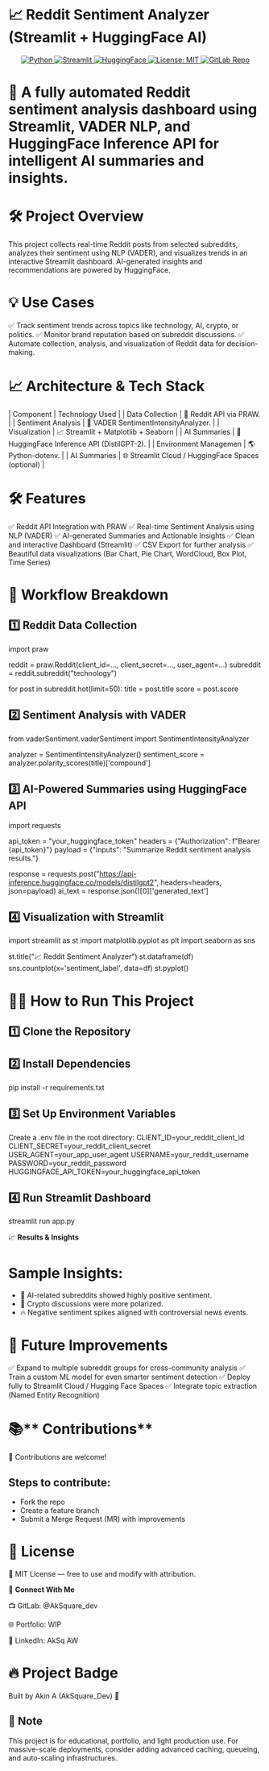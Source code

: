 # 📈 **Reddit Sentiment Analyzer (Streamlit + HuggingFace AI)**
<p align="center"> <a href="https://www.python.org/"> <img alt="Python" src="https://img.shields.io/badge/Python-3.9%2B-blue.svg"> </a> <a href="https://streamlit.io/"> <img alt="Streamlit" src="https://img.shields.io/badge/Streamlit-Enabled-brightgreen.svg"> </a> <a href="https://huggingface.co/models/distilgpt2"> <img alt="HuggingFace" src="https://img.shields.io/badge/HuggingFace-DistilGPT2-orange.svg"> </a> <a href="https://opensource.org/licenses/MIT"> <img alt="License: MIT" src="https://img.shields.io/badge/License-MIT-yellow.svg"> </a> <a href="https://gitlab.com/AkSquare_dev/reddit-sentiment-analysis2"> <img alt="GitLab Repo" src="https://img.shields.io/badge/GitLab-Repo-orange.svg"> </a> </p>

# 🚀 A fully automated Reddit sentiment analysis dashboard using Streamlit, VADER NLP, and HuggingFace Inference API for intelligent AI summaries and insights.

# 🛠️ **Project Overview**
This project collects real-time Reddit posts from selected subreddits, analyzes their sentiment using NLP (VADER), and visualizes trends in an interactive Streamlit dashboard. AI-generated insights and recommendations are powered by HuggingFace.

# 💡 **Use Cases**
✅ Track sentiment trends across topics like technology, AI, crypto, or politics.
✅ Monitor brand reputation based on subreddit discussions.
✅ Automate collection, analysis, and visualization of Reddit data for decision-making.

# 📈 **Architecture & Tech Stack**
| Component              |                        Technology Used             |
| Data Collection        | 🔗 Reddit API via PRAW.                            |
| Sentiment Analysis     | 🧠 VADER SentimentIntensityAnalyzer.               |
| Visualization          | 📈 Streamlit + Matplotlib + Seaborn                |
| AI Summaries           | 🤖 HuggingFace Inference API (DistilGPT-2).        |
| Environment Managemen  | 🌎 Python-dotenv.                                  |
| AI Summaries           | 🌐 Streamlit Cloud / HuggingFace Spaces (optional) |


# 🛠️ **Features**
✅ Reddit API Integration with PRAW
✅ Real-time Sentiment Analysis using NLP (VADER)
✅ AI-generated Summaries and Actionable Insights
✅ Clean and interactive Dashboard (Streamlit)
✅ CSV Export for further analysis
✅ Beautiful data visualizations (Bar Chart, Pie Chart, WordCloud, Box Plot, Time Series)

# 🔄 **Workflow Breakdown**
## 1️⃣ **Reddit Data Collection**

import praw

reddit = praw.Reddit(client_id=..., client_secret=..., user_agent=...)
subreddit = reddit.subreddit("technology")

for post in subreddit.hot(limit=50):
    title = post.title
    score = post.score


## 2️⃣ **Sentiment Analysis with VADER**
from vaderSentiment.vaderSentiment import SentimentIntensityAnalyzer

analyzer = SentimentIntensityAnalyzer()
sentiment_score = analyzer.polarity_scores(title)['compound']

## 3️⃣ AI-Powered Summaries using HuggingFace API
import requests

api_token = "your_huggingface_token"
headers = {"Authorization": f"Bearer {api_token}"}
payload = {"inputs": "Summarize Reddit sentiment analysis results."}

response = requests.post("https://api-inference.huggingface.co/models/distilgpt2", headers=headers, json=payload)
ai_text = response.json()[0]['generated_text']

## 4️⃣ **Visualization with Streamlit**
import streamlit as st
import matplotlib.pyplot as plt
import seaborn as sns

st.title("📈 Reddit Sentiment Analyzer")
st.dataframe(df)
sns.countplot(x='sentiment_label', data=df)
st.pyplot()

# 👨‍💻 **How to Run This Project**
## 1️⃣ **Clone the Repository**

## 2️⃣ **Install Dependencies**
pip install -r requirements.txt

## 3️⃣ **Set Up Environment Variables**
Create a .env file in the root directory:
CLIENT_ID=your_reddit_client_id
CLIENT_SECRET=your_reddit_client_secret
USER_AGENT=your_app_user_agent
USERNAME=your_reddit_username
PASSWORD=your_reddit_password
HUGGINGFACE_API_TOKEN=your_huggingface_api_token

## 4️⃣ **Run Streamlit Dashboard**
streamlit run app.py

📈 **Results & Insights**

# Sample Insights:

- 🚀 AI-related subreddits showed highly positive sentiment.
- 💬 Crypto discussions were more polarized.
- 🔥 Negative sentiment spikes aligned with controversial news events.

# 💪 **Future Improvements**

✅ Expand to multiple subreddit groups for cross-community analysis
✅ Train a custom ML model for even smarter sentiment detection
✅ Deploy fully to Streamlit Cloud / Hugging Face Spaces
✅ Integrate topic extraction (Named Entity Recognition)

# 📚** Contributions**

👥 Contributions are welcome!
## Steps to contribute:

- Fork the repo
- Create a feature branch 
- Submit a Merge Request (MR) with improvements



# 💎 **License**

📜 MIT License — free to use and modify with attribution.

📱 **Connect With Me**

📺 GitLab: @AkSquare_dev

🌐 Portfolio: WIP

👤 LinkedIn: AkSq AW

# 🔥 **Project Badge**
Built by Akin A (AkSquare_Dev) 🚀

## 📌 **Note**
This project is for educational, portfolio, and light production use. For massive-scale deployments, consider adding advanced caching, queueing, and auto-scaling infrastructures.


